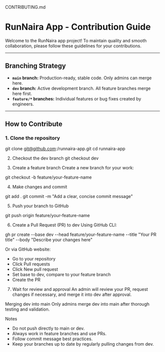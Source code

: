 CONTRIBUTING.md

# RunNaira App - Contribution Guide

Welcome to the RunNaira app project! To maintain quality and smooth collaboration, please follow these guidelines for your contributions.

---

## Branching Strategy

- **`main` branch:** Production-ready, stable code. Only admins can merge here.
- **`dev` branch:** Active development branch. All feature branches merge here first.
- **`feature/*` branches:** Individual features or bug fixes created by engineers.

---

## How to Contribute

### 1. Clone the repository


git clone git@github.com:<your-username>/runnaira-app.git
cd runnaira-app

2. Checkout the dev branch
git checkout dev

3. Create a feature branch
Create a new branch for your work:

git checkout -b feature/your-feature-name

4. Make changes and commit

git add .
git commit -m "Add a clear, concise commit message"

5. Push your branch to GitHub

git push origin feature/your-feature-name

6. Create a Pull Request (PR) to dev
Using GitHub CLI:

gh pr create --base dev --head feature/your-feature-name --title "Your PR title" --body "Describe your changes here"

Or via GitHub website:
* Go to your repository
* Click Pull requests
* Click New pull request
* Set base to dev, compare to your feature branch
* Create the PR
7. Wait for review and approval
An admin will review your PR, request changes if necessary, and merge it into dev after approval.

Merging dev into main
Only admins merge dev into main after thorough testing and validation.

Notes
* Do not push directly to main or dev.
* Always work in feature branches and use PRs.
* Follow commit message best practices.
* Keep your branches up to date by regularly pulling changes from dev.

